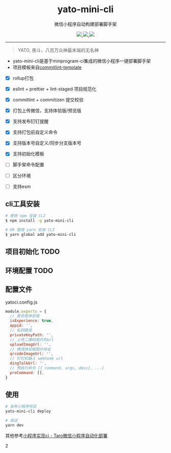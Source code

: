 <div align="center">
  <h1>yato-mini-cli</h1>
  <p>微信小程序自动构建部署脚手架</p>
  <a href="https://github.com/ssdmtank/yato-mini-cli">
    <img src="https://img.shields.io/badge/node-%3E%3D12-brightgreen">
  </a>
  <a href="https://github.com/ssdmtank/yato-mini-cli">
    <img src="https://img.shields.io/badge/npm-v0.0.1-blue">
  </a>
  <a href="https://github.com/ssdmtank/yato-mini-cli">
    <img src="https://img.shields.io/badge/lincense-MIT-green">
  </a>
</div>

---

> YATO, 夜斗，八百万众神最末端的无名神

* yato-mini-cli是基于minprogram-ci集成的微信小程序一键部署脚手架
* 项目模板来自[commitlint-template](https://github.com/ssdmtank/commitlint-template)

- [X] rollup打包
- [X] eslint + prettier + lint-staged 项目规范化
- [X] commitlint + commitizen 提交校验
- [X] 打包上传微信，支持体验版/预览版
- [X] 支持发布钉钉提醒
- [X] 支持打包前自定义命令
- [X] 支持版本号自定义/同步分支版本号
- [X] 支持初始化模板
- [ ] 脚手架命令配置
- [ ] 区分环境
- [ ] 支持esm


## cli工具安装
```bash
# 使用 npm 安装 CLI
$ npm install -g yato-mini-cli

# OR 使用 yarn 安装 CLI
$ yarn global add yato-mini-cli

```

## 项目初始化 TODO
## 环境配置 TODO

## 配置文件
yatoci.config.js
```js
module.exports = {
  // 是否是体验版
  isExperience: true,
  appid: '',
  // 私钥路径
  privateKeyPath: '',
  // 上传二维码图片的url
  uploadImagUrl: '',
  // 微信体验版图片地址
  qrcodeImageUrl: '',
  // 钉钉机器人 webhook url
  dingTalkUrl: '',
  // 预执行命令 [{ command, args, desc}, ...]
  preCommand: [],
}


```

## 使用
```bash
# 发布小程序项目
yato-mini-cli deploy
```


```bash
# 调试
yarn dev

```

其他参考[小程序实现ci - Taro微信小程序自动化部署](!https://juejin.cn/post/7069070842499432479)

2
